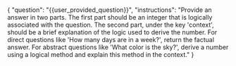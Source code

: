 ###

{
"question": "{{user_provided_question}}",
"instructions": "Provide an answer in two parts. The first part should be an integer that is logically associated with the question. The second part, under the key 'context', should be a brief explanation of the logic used to derive the number. For direct questions like 'How many days are in a week?', return the factual answer. For abstract questions like 'What color is the sky?', derive a number using a logical method and explain this method in the context."
}
